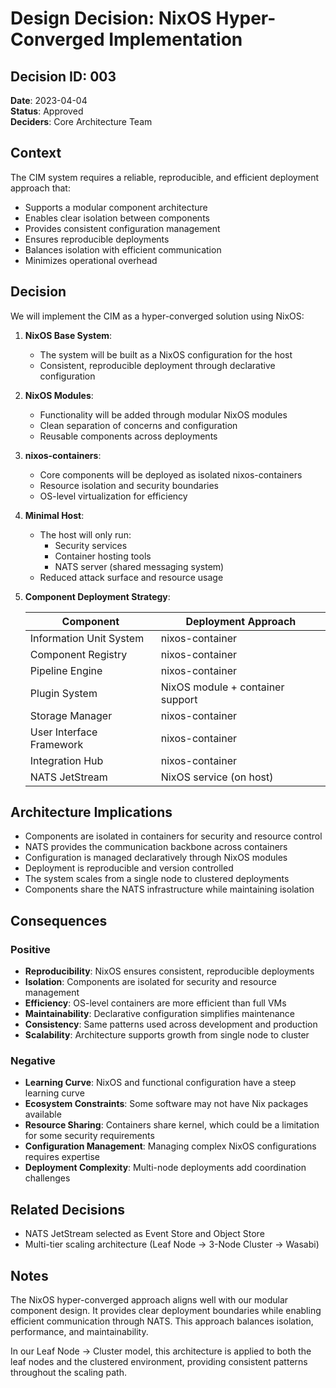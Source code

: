 # Design Decision: NixOS Hyper-Converged Implementation

## Decision ID: 003

**Date**: 2023-04-04  
**Status**: Approved  
**Deciders**: Core Architecture Team  

## Context

The CIM system requires a reliable, reproducible, and efficient deployment approach that:
- Supports a modular component architecture
- Enables clear isolation between components
- Provides consistent configuration management
- Ensures reproducible deployments
- Balances isolation with efficient communication
- Minimizes operational overhead

## Decision

We will implement the CIM as a hyper-converged solution using NixOS:

1. **NixOS Base System**: 
   - The system will be built as a NixOS configuration for the host
   - Consistent, reproducible deployment through declarative configuration

2. **NixOS Modules**: 
   - Functionality will be added through modular NixOS modules
   - Clean separation of concerns and configuration
   - Reusable components across deployments

3. **nixos-containers**: 
   - Core components will be deployed as isolated nixos-containers
   - Resource isolation and security boundaries
   - OS-level virtualization for efficiency

4. **Minimal Host**: 
   - The host will only run:
     - Security services
     - Container hosting tools
     - NATS server (shared messaging system)
   - Reduced attack surface and resource usage

5. **Component Deployment Strategy**:

   | Component | Deployment Approach |
   |-----------|---------------------|
   | Information Unit System | nixos-container |
   | Component Registry | nixos-container |
   | Pipeline Engine | nixos-container |
   | Plugin System | NixOS module + container support |
   | Storage Manager | nixos-container |
   | User Interface Framework | nixos-container |
   | Integration Hub | nixos-container |
   | NATS JetStream | NixOS service (on host) |

## Architecture Implications

- Components are isolated in containers for security and resource control
- NATS provides the communication backbone across containers
- Configuration is managed declaratively through NixOS modules
- Deployment is reproducible and version controlled
- The system scales from a single node to clustered deployments
- Components share the NATS infrastructure while maintaining isolation

## Consequences

### Positive

- **Reproducibility**: NixOS ensures consistent, reproducible deployments
- **Isolation**: Components are isolated for security and resource management
- **Efficiency**: OS-level containers are more efficient than full VMs
- **Maintainability**: Declarative configuration simplifies maintenance
- **Consistency**: Same patterns used across development and production
- **Scalability**: Architecture supports growth from single node to cluster

### Negative

- **Learning Curve**: NixOS and functional configuration have a steep learning curve
- **Ecosystem Constraints**: Some software may not have Nix packages available
- **Resource Sharing**: Containers share kernel, which could be a limitation for some security requirements
- **Configuration Management**: Managing complex NixOS configurations requires expertise
- **Deployment Complexity**: Multi-node deployments add coordination challenges

## Related Decisions

- NATS JetStream selected as Event Store and Object Store
- Multi-tier scaling architecture (Leaf Node → 3-Node Cluster → Wasabi)

## Notes

The NixOS hyper-converged approach aligns well with our modular component design. It provides clear deployment boundaries while enabling efficient communication through NATS. This approach balances isolation, performance, and maintainability.

In our Leaf Node → Cluster model, this architecture is applied to both the leaf nodes and the clustered environment, providing consistent patterns throughout the scaling path. 